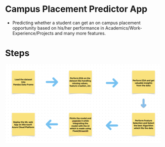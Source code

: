 # Campus Placement Predictor App 

- Predicting whether a student can get an on campus placement opportunity based on his/her performance in Academics/Work-Experience/Projects and many more features.


# Steps

![steps](https://github.com/cybergeekgyan/100-Days-Data-Science-Challenge/blob/main/%5BDay-18%5D%20Campus%20Placement%20Predictor%20App/workflow.png)
